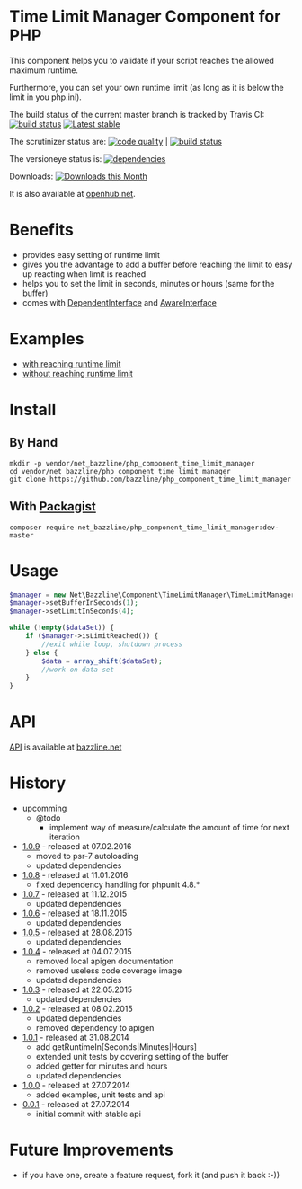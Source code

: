 # Time Limit Manager Component for PHP

This component helps you to validate if your script reaches the allowed maximum runtime.

Furthermore, you can set your own runtime limit (as long as it is below the limit in you php.ini).

The build status of the current master branch is tracked by Travis CI:
[![build status](https://travis-ci.org/bazzline/php_component_time_limit_manager.png?branch=master)](http://travis-ci.org/bazzline/php_component_time_limit_manager)
[![Latest stable](https://img.shields.io/packagist/v/net_bazzline/php_component_time_limit_manager.svg)](https://packagist.org/packages/net_bazzline/php_component_time_limit_manager)

The scrutinizer status are:
[![code quality](https://scrutinizer-ci.com/g/bazzline/php_component_time_limit_manager/badges/quality-score.png?b=master)](https://scrutinizer-ci.com/g/bazzline/php_component_time_limit_manager/) | [![build status](https://scrutinizer-ci.com/g/bazzline/php_component_time_limit_manager/badges/build.png?b=master)](https://scrutinizer-ci.com/g/bazzline/php_component_time_limit_manager/)

The versioneye status is:
[![dependencies](https://www.versioneye.com/user/projects/53e4ec98e0a229bcec00011c/badge.svg?style=flat)](https://www.versioneye.com/user/projects/53e4ec98e0a229bcec00011c)

Downloads:
[![Downloads this Month](https://img.shields.io/packagist/dm/net_bazzline/php_component_time_limit_manager.svg)](https://packagist.org/packages/net_bazzline/php_component_time_limit_manager)

It is also available at [openhub.net](http://www.openhub.net/p/718008).

# Benefits

* provides easy setting of runtime limit
* gives you the advantage to add a buffer before reaching the limit to easy up reacting when limit is reached
* helps you to set the limit in seconds, minutes or hours (same for the buffer)
* comes with [DependentInterface](https://github.com/bazzline/php_component_time_limit_manager/blob/master/source/Net/Bazzline/Component/TimeLimitManager/TimeLimitManagerDependentInterface.php) and [AwareInterface](https://github.com/bazzline/php_component_time_limit_manager/blob/master/source/Net/Bazzline/Component/TimeLimitManager/TimeLimitManagerAwareInterface.php)

# Examples

* [with reaching runtime limit](https://github.com/bazzline/php_component_time_limit_manager/blob/master/example/Example/withReachingLimit.php)
* [without reaching runtime limit](https://github.com/bazzline/php_component_time_limit_manager/blob/master/example/Example/withoutReachingLimit.php)

# Install

## By Hand

    mkdir -p vendor/net_bazzline/php_component_time_limit_manager
    cd vendor/net_bazzline/php_component_time_limit_manager
    git clone https://github.com/bazzline/php_component_time_limit_manager

## With [Packagist](https://packagist.org/packages/net_bazzline/php_component_time_limit_manager)

    composer require net_bazzline/php_component_time_limit_manager:dev-master

# Usage

```php
$manager = new Net\Bazzline\Component\TimeLimitManager\TimeLimitManager();
$manager->setBufferInSeconds(1);
$manager->setLimitInSeconds(4);

while (!empty($dataSet)) {
    if ($manager->isLimitReached()) {
        //exit while loop, shutdown process
    } else {
        $data = array_shift($dataSet);
        //work on data set
    }
}
```

# API

[API](http://bazzline.net/70a2476a6a32b01511ef76c2360fa44bdcf14403/index.html) is available at [bazzline.net](http://www.bazzline.net)

# History

* upcomming
    * @todo
        * implement way of measure/calculate the amount of time for next iteration
* [1.0.9](https://github.com/bazzline/php_component_time_limit_manager/tree/1.0.9) - released at 07.02.2016
    * moved to psr-7 autoloading
    * updated dependencies
* [1.0.8](https://github.com/bazzline/php_component_time_limit_manager/tree/1.0.8) - released at 11.01.2016
    * fixed dependency handling for phpunit 4.8.* 
* [1.0.7](https://github.com/bazzline/php_component_time_limit_manager/tree/1.0.7) - released at 11.12.2015
    * updated dependencies
* [1.0.6](https://github.com/bazzline/php_component_time_limit_manager/tree/1.0.6) - released at 18.11.2015
    * updated dependencies
* [1.0.5](https://github.com/bazzline/php_component_time_limit_manager/tree/1.0.5) - released at 28.08.2015
    * updated dependencies
* [1.0.4](https://github.com/bazzline/php_component_time_limit_manager/tree/1.0.4) - released at 04.07.2015
    * removed local apigen documentation
    * removed useless code coverage image
    * updated dependencies
* [1.0.3](https://github.com/bazzline/php_component_time_limit_manager/tree/1.0.3) - released at 22.05.2015
    * updated dependencies
* [1.0.2](https://github.com/bazzline/php_component_time_limit_manager/tree/1.0.2) - released at 08.02.2015
    * updated dependencies
    * removed dependency to apigen
* [1.0.1](https://github.com/bazzline/php_component_time_limit_manager/tree/1.0.1) - released at 31.08.2014
    * add getRuntimeIn[Seconds|Minutes|Hours]
    * extended unit tests by covering setting of the buffer
    * added getter for minutes and hours
    * updated dependencies
* [1.0.0](https://github.com/bazzline/php_component_time_limit_manager/tree/1.0.0) - released at 27.07.2014
    * added examples, unit tests and api
* [0.0.1](https://github.com/bazzline/php_component_time_limit_manager/tree/0.0.1) - released at 27.07.2014
    * initial commit with stable api

# Future Improvements

* if you have one, create a feature request, fork it (and push it back :-))
